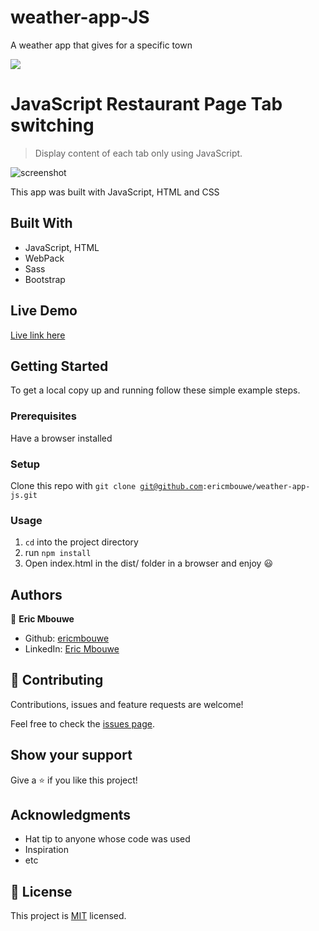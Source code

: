 # weather-app-JS
A weather app that gives for a specific town


![](https://img.shields.io/badge/Microverse-blueviolet)

# JavaScript Restaurant Page Tab switching

> Display content of each tab only using JavaScript.

![screenshot](.png)

This app was built with JavaScript, HTML and CSS

## Built With

- JavaScript, HTML
- WebPack
- Sass
- Bootstrap

## Live Demo
[Live link here]()


## Getting Started

To get a local copy up and running follow these simple example steps.

### Prerequisites

Have a browser installed

### Setup

Clone this repo with <code>git clone git@github.com:ericmbouwe/weather-app-js.git</code>

### Usage

1. <code>cd</code> into the project directory
2. run <code>npm install</code>
3. Open index.html in the dist/ folder in a browser and enjoy :smiley:

## Authors

:bust_in_silhouette: **Eric Mbouwe**

- Github: [ericmbouwe](https://github.com/ericmbouwe)
- LinkedIn: [Eric Mbouwe](www.linkedin.com/in/ericmbouwe)

## 🤝 Contributing

Contributions, issues and feature requests are welcome!

Feel free to check the [issues page](https://github.com/ericmbouwe/weather-app-js/issues).

## Show your support

Give a ⭐️ if you like this project!

## Acknowledgments

- Hat tip to anyone whose code was used
- Inspiration
- etc

## 📝 License

This project is [MIT](lic.url) licensed.